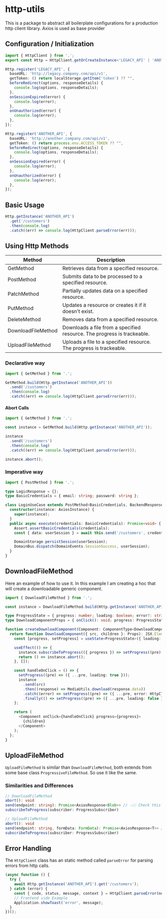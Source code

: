 # http-utils

This is a package to abstract all boilerplate configurations for a production http client library. Axios is used as base provider

## Configuration / Initialization

```ts
import { HttpClient } from '.';
export const Http = HttpClient.getOrCreateInstance<'LEGACY_API' | 'ANOTHER_API' | 'PUBLIC'>();

Http.register('LEGACY_API', {
  baseURL: 'http://legacy.company.com/api/v1',
  getToken: () return localStorage.getItem('token') ?? "",
  beforeRedirect(options, responseDetails) {
    console.log(options, responseDetails);
  },
  onSessionExpired(error) {
    console.log(error);
  },
  onUnauthorized(error) {
    console.log(error);
  },
});

Http.register('ANOTHER_API', {
  baseURL: 'http://another.company.com/api/v1',
  getToken: () return process.env.ACCESS_TOKEN ?? "",
  beforeRedirect(options, responseDetails) {
    console.log(options, responseDetails);
  },
  onSessionExpired(error) {
    console.log(error);
  },
  onUnauthorized(error) {
    console.log(error);
  },
});
```

## Basic Usage

```TypeScript
Http.getInstance('ANOTHER_API')
  .get('/customers')
  .then(console.log)
  .catch((err) => console.log(HttpClient.parseError(err)));
```

## Using Http Methods

| Method             | Description                                                             |
| ------------------ | ----------------------------------------------------------------------- |
| GetMethod          | Retrieves data from a specified resource.                               |
| PostMethod         | Submits data to be processed to a specified resource.                   |
| PatchMethod        | Partially updates data on a specified resource.                         |
| PutMethod          | Updates a resource or creates it if it doesn't exist.                   |
| DeleteMethod       | Removes data from a specified resource.                                 |
| DownloadFileMethod | Downloads a file from a specified resource. The progress is trackeable. |
| UploadFileMethod   | Uploads a file to a specified resource. The progress is trackeable.     |

### Declarative way

```ts
import { GetMethod } from '.';

GetMethod.build(Http.getInstance('ANOTHER_API'))
  .send('/customers')
  .then(console.log)
  .catch((err) => console.log(HttpClient.parseError(err)));
```

#### Abort Calls

```ts
import { GetMethod } from '.';

const instance = GetMethod.build(Http.getInstance('ANOTHER_API'));

instance
  .send('/customers')
  .then(console.log)
  .catch((err) => console.log(HttpClient.parseError(err)));

instance.abort();
```

### Imperative way

```ts
import { PostMethod } from '.';

type LogicResponse = {};
type BasicCredentials = { email: string; password: string };

class LoginUseCase extends PostMethod<BasicCredentials, BackendResponse<LogicResponse>> {
  constructor(instance: AxiosInstance) {
    super(instance);
  }
  public async execute(credentials: BasicCredentials): Promise<void> {
    Assert.assertBasicCredentials(credentials);
    const { data: userSession } = await this.send('/customers', credentials);

    DomainStorage.persistSession(userSession);
    DomainBus.dispatch(DomainEvents.SessionSuccess, userSession);
  }
}
```

## DownloadFileMethod

Here an example of how to use it. In this example I am creating a hoc that will create a downloadable generic component.

```ts
import { DownloadFileMethod } from '.';

const instance = DownloadFileMethod.build(Http.getInstance('ANOTHER_API'));

type ProgressState = { progress: number; loading: boolean; error?: string };
type DownloadComponentProps = { onClick(): void; progress: ProgressState };

function createDownloadComponent(Component: ComponentType<DownloadComponentProps>): ComponentType<Props> {
  return function DownloadComponent({ src, children }: Props): JSX.Element {
    const [progress, setProgress] = useState<ProgressState>({ loading: false, progress: 0 });

    useEffect(() => {
      instance.subscribeToProgress(({ progress }) => setProgress((pre) => ({ ...pre, progress })));
      return () => instance.abort();
    }, []);

    const handleOnClick = () => {
      setProgress((pre) => ({ ...pre, loading: true }));
      instance
        .send(src)
        .then((response) => MediaUtils.download(response.data))
        .catch((error) => setProgress((pre) => ({ ...pre, error: HttpClient.parseError(error).message })))
        .finally(() => setProgress((pre) => ({ ...pre, loading: false })));
    };

    return (
      <Component onClick={handleOnClick} progress={progress}>
        {children}
      </Component>
    );
  };
}
```

## UploadFileMethod

`UploadFileMethod` is similar than `DownloadFileMethod`, both extends from some base class `ProgressiveFileMethod`. So use it like the same.

### Similarities and Differences

```ts
// DownloadFileMethod
abort(): void
send(endpoint: string): Promise<AxiosResponse<Blob>> // 👈🏼 Check this
subscribeToProgress(subscriber: ProgressSubscriber)

// UploadFileMethod
abort(): void
send(endpoint: string, formData: FormData): Promise<AxiosResponse<T>> // 👈🏼 The difference is here, we need the `FormData` payload for uploading.
subscribeToProgress(subscriber: ProgressSubscriber)
```

## Error Handling

The `HttpClient` class has an static method called `parseError` for parsing errors from http calls.

```ts
(async function () {
  try {
    await Http.getInstance('ANOTHER_API').get('/customers');
  } catch (error) {
    const { code, status, message, context } = HttpClient.parseError(normalError);
    // Frontend side Example
    Application.showToast('error', message);
  }
})();
```
